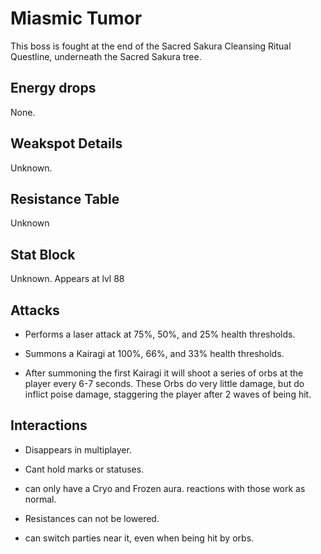 # Miasmic Tumor

This boss is fought at the end of the Sacred Sakura Cleansing Ritual Questline, underneath the Sacred Sakura tree.

## Energy drops

None.

## Weakspot Details

Unknown.

## Resistance Table

Unknown

## Stat Block

Unknown. Appears at lvl 88

## Attacks

* Performs a laser attack at 75%, 50%, and 25% health thresholds.

* Summons a Kairagi at 100%, 66%, and 33% health thresholds.

* After summoning the first Kairagi it will shoot a series of orbs at the player every 6-7 seconds. These Orbs do very little damage, but do inflict poise damage, staggering the player after 2 waves of being hit.

## Interactions

* Disappears in multiplayer.

* Cant hold marks or statuses.

* can only have a Cryo and Frozen aura. reactions with those work as normal.

* Resistances can not be lowered.

* can switch parties near it, even when being hit by orbs.